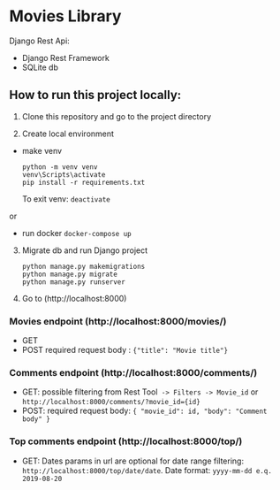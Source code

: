 # Movies Library

Django Rest Api:
- Django Rest Framework
- SQLite db


## How to run this project locally:

1) Clone this repository and go to the project directory

2) Create local environment
- make venv
    ```
    python -m venv venv
    venv\Scripts\activate
    pip install -r requirements.txt
    ```
    To exit venv: `deactivate`

or
- run docker
    ```docker-compose up```

3) Migrate db and run Django project
    ```
    python manage.py makemigrations
    python manage.py migrate
    python manage.py runserver
    ```

4) Go to (http://localhost:8000)

### Movies endpoint (http://localhost:8000/movies/)
- GET
- POST
required request body : `{"title": "Movie title"}`
### Comments endpoint (http://localhost:8000/comments/)
- GET: 
possible filtering from Rest Tool` -> Filters -> Movie_id` or `http://localhost:8000/comments/?movie_id={id}`
- POST: 
required request body:
`{
    "movie_id": id,
    "body": "Comment body"
    }`
### Top comments endpoint (http://localhost:8000/top/)
- GET: 
Dates params in url are optional for date range filtering: `http://localhost:8000/top/date/date`. Date format: `yyyy-mm-dd e.q. 2019-08-20`
